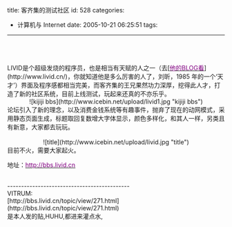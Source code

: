 title: 客齐集的测试社区
id: 528
categories:
  - 计算机与 Internet
date: 2005-10-21 06:25:51
tags:
---

<div id="msgcns!9697D6160EFEBC17!333" class="bvMsg"><div> </div>
<div> </div>
<div> </div>
<div>LIVID是个超级发烧的程序员，也是相当有天赋的人之一（去[<u><font color="#800080">他的BLOG看</font></u>](http://www.livid.cn/)，你就知道他是多么厉害的人了，刘昕，1985 年的一个‘天才’）界面及程序感都相当完美，而客齐集的王兄果然功力深厚，挖得此人才，打造了新的社区系统，目前上线测试，玩起来还真的不亦乐乎。

</div>
<div style="text-align:center;">![kijiji bbs](http://www.icebin.net/upload/livid1.jpg "kijiji bbs")</div>
<div>
论坛引入了新的理念，以及消费金钱系统等有趣事件，抛弃了现在的动网模式，采用静态页面生成，标题取回复数增大字体显示，颜色多样化，和其人一样，另类且有新意，大家都去玩玩。</div>
<div> </div>
<div style="text-align:center;">![title](http://www.icebin.net/upload/livid.jpg "title")</div>
<div>
目前不火，需要大家起火。

地址：[<u><font color="#800080">http://bbs.livid.cn</font></u>](http://bbs.livid.cn)</div>
<div> </div>
<div>--------------------------------------------</div>
<div>VITRUM:</div>
<div>[http://bbs.livid.cn/topic/view/271.html](http://bbs.livid.cn/topic/view/271.html)</div>
<div>是本人发的贴,HUHU,都进来灌点水,</div>
<div> </div></div>